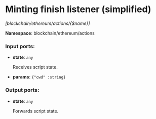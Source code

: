 # Minting finish listener (simplified)

_[blockchain/ethereum/actions/{$name}]_

__Namespace__: blockchain/ethereum/actions

### Input ports:

* __state__: ` any `

    Receives script state.


* __params__: ` {"cwd" :string} `

### Output ports:

* __state__: ` any `

    Forwards script state.


